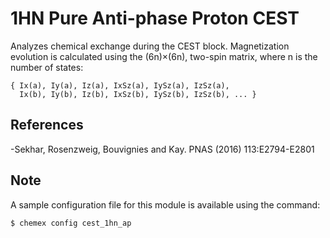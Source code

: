 # 1HN Pure Anti-phase Proton CEST

Analyzes chemical exchange during the CEST block. Magnetization evolution is
calculated using the (6n)×(6n), two-spin matrix, where n is the number of
states:

    { Ix(a), Iy(a), Iz(a), IxSz(a), IySz(a), IzSz(a),
      Ix(b), Iy(b), Iz(b), IxSz(b), IySz(b), IzSz(b), ... }

## References

  -Sekhar, Rosenzweig, Bouvignies and Kay. PNAS (2016) 113:E2794-E2801


## Note

A sample configuration file for this module is available using the command:

    $ chemex config cest_1hn_ap
